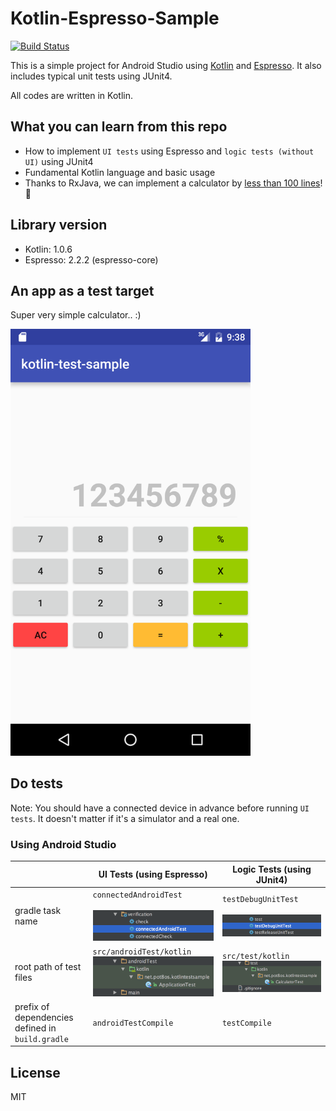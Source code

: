 Kotlin-Espresso-Sample
===================================================

[![Build Status](https://travis-ci.org/pot8os/Kotlin-Espresso-sample.svg)](https://travis-ci.org/pot8os/Kotlin-Espresso-sample)

This is a simple project for Android Studio using [Kotlin](https://github.com/JetBrains/kotlin) and [Espresso](https://developer.android.com/intl/ja/tools/testing-support-library/index.html#Espresso). It also includes typical unit tests using JUnit4.

All codes are written in Kotlin.

## What you can learn from this repo

- How to implement `UI tests` using Espresso and `logic tests (without UI)` using JUnit4
- Fundamental Kotlin language and basic usage
- Thanks to RxJava, we can implement a calculator by [less than 100 lines](https://github.com/pot8os/Kotlin-Espresso-sample/blob/master/app/src/main/kotlin/net/pot8os/kotlintestsample/MainActivity.kt)! :rocket:

## Library version

- Kotlin: 1.0.6
- Espresso: 2.2.2 (espresso-core)

## An app as a test target

Super very simple calculator.. :)

<img src="img/screen.png" width="384">

## Do tests

Note: You should have a connected device in advance before running `UI tests`. It doesn't matter if it's a simulator and a real one.

### Using Android Studio

|   |UI Tests (using Espresso)|Logic Tests (using JUnit4)|
|---|----------------------|-----------------------|
|gradle task name|`connectedAndroidTest`<br/><br/>![Run Task](img/uitask.png)|`testDebugUnitTest`<br/><br/>![Run Unit Test](img/unittask.png)|
|root path of test files|`src/androidTest/kotlin`<br/>![Path](img/uitest_path.png)|`src/test/kotlin`<br/>![Path](img/unittest_path.png)|
|prefix of dependencies defined in `build.gradle`|`androidTestCompile`|`testCompile`|

## License

MIT
